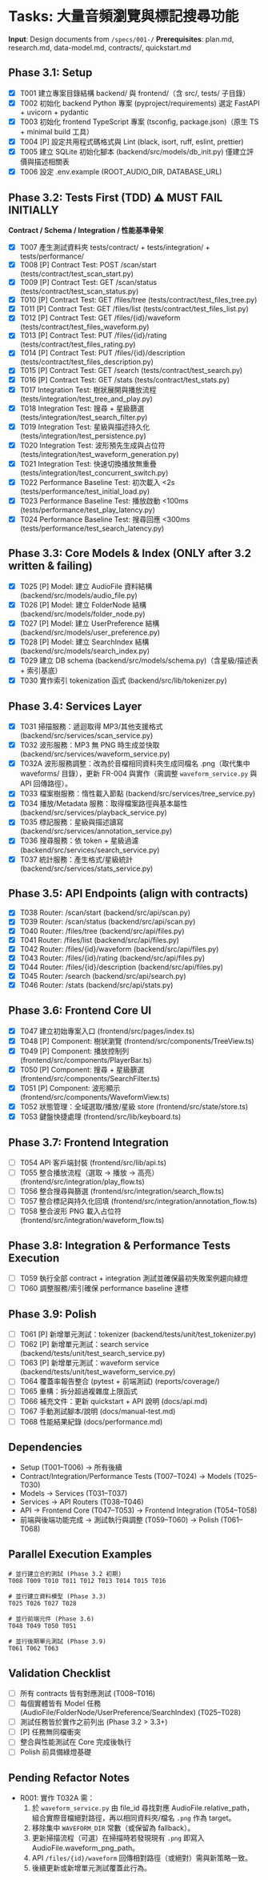 # Tasks: 大量音頻瀏覽與標記搜尋功能

**Input**: Design documents from `/specs/001-/`
**Prerequisites**: plan.md, research.md, data-model.md, contracts/, quickstart.md

## Phase 3.1: Setup
- [x] T001 建立專案目錄結構 backend/ 與 frontend/（含 src/, tests/ 子目錄）
- [x] T002 初始化 backend Python 專案 (pyproject/requirements) 選定 FastAPI + uvicorn + pydantic
- [x] T003 初始化 frontend TypeScript 專案 (tsconfig, package.json)（原生 TS + minimal build 工具）
- [x] T004 [P] 設定共用程式碼格式與 Lint (black, isort, ruff, eslint, prettier)
- [x] T005 建立 SQLite 初始化腳本 (backend/src/models/db_init.py) 僅建立評價與描述相關表
- [x] T006 設定 .env.example (ROOT_AUDIO_DIR, DATABASE_URL)

## Phase 3.2: Tests First (TDD) ⚠️ MUST FAIL INITIALLY
**Contract / Schema / Integration / 性能基準骨架**
- [x] T007 產生測試資料夾 tests/contract/ + tests/integration/ + tests/performance/
- [x] T008 [P] Contract Test: POST /scan/start (tests/contract/test_scan_start.py)
- [x] T009 [P] Contract Test: GET /scan/status (tests/contract/test_scan_status.py)
- [x] T010 [P] Contract Test: GET /files/tree (tests/contract/test_files_tree.py)
- [x] T011 [P] Contract Test: GET /files/list (tests/contract/test_files_list.py)
- [x] T012 [P] Contract Test: GET /files/{id}/waveform (tests/contract/test_files_waveform.py)
- [x] T013 [P] Contract Test: PUT /files/{id}/rating (tests/contract/test_files_rating.py)
- [x] T014 [P] Contract Test: PUT /files/{id}/description (tests/contract/test_files_description.py)
- [x] T015 [P] Contract Test: GET /search (tests/contract/test_search.py)
- [x] T016 [P] Contract Test: GET /stats (tests/contract/test_stats.py)
- [x] T017 Integration Test: 樹狀展開與播放流程 (tests/integration/test_tree_and_play.py)
- [x] T018 Integration Test: 搜尋 + 星級篩選 (tests/integration/test_search_filter.py)
- [x] T019 Integration Test: 星級與描述持久化 (tests/integration/test_persistence.py)
- [x] T020 Integration Test: 波形預先生成與占位符 (tests/integration/test_waveform_generation.py)
- [x] T021 Integration Test: 快速切換播放無重疊 (tests/integration/test_concurrent_switch.py)
- [x] T022 Performance Baseline Test: 初次載入 <2s (tests/performance/test_initial_load.py)
- [x] T023 Performance Baseline Test: 播放啟動 <100ms (tests/performance/test_play_latency.py)
- [x] T024 Performance Baseline Test: 搜尋回應 <300ms (tests/performance/test_search_latency.py)

## Phase 3.3: Core Models & Index (ONLY after 3.2 written & failing)
- [x] T025 [P] Model: 建立 AudioFile 資料結構 (backend/src/models/audio_file.py)
- [x] T026 [P] Model: 建立 FolderNode 結構 (backend/src/models/folder_node.py)
- [x] T027 [P] Model: 建立 UserPreference 結構 (backend/src/models/user_preference.py)
- [x] T028 [P] Model: 建立 SearchIndex 結構 (backend/src/models/search_index.py)
- [x] T029 建立 DB schema (backend/src/models/schema.py)（含星級/描述表 + 索引基底）
- [x] T030 實作索引 tokenization 函式 (backend/src/lib/tokenizer.py)

## Phase 3.4: Services Layer
- [x] T031 掃描服務：遞迴取得 MP3/其他支援格式 (backend/src/services/scan_service.py)
- [x] T032 波形服務：MP3 無 PNG 時生成並快取 (backend/src/services/waveform_service.py)
 - [x] T032A 波形服務調整：改為於音檔相同資料夾生成同檔名 .png（取代集中 waveforms/ 目錄），更新 FR-004 與實作（需調整 `waveform_service.py` 與 API 回傳路徑）。
- [x] T033 檔案樹服務：惰性載入節點 (backend/src/services/tree_service.py)
- [x] T034 播放/Metadata 服務：取得檔案路徑與基本屬性 (backend/src/services/playback_service.py)
 - [x] T035 標記服務：星級與描述讀寫 (backend/src/services/annotation_service.py)
 - [x] T036 搜尋服務：依 token + 星級過濾 (backend/src/services/search_service.py)
 - [x] T037 統計服務：產生格式/星級統計 (backend/src/services/stats_service.py)

## Phase 3.5: API Endpoints (align with contracts)
 - [x] T038 Router: /scan/start (backend/src/api/scan.py)
 - [x] T039 Router: /scan/status (backend/src/api/scan.py)
 - [x] T040 Router: /files/tree (backend/src/api/files.py)
 - [x] T041 Router: /files/list (backend/src/api/files.py)
 - [x] T042 Router: /files/{id}/waveform (backend/src/api/files.py)
 - [x] T043 Router: /files/{id}/rating (backend/src/api/files.py)
 - [x] T044 Router: /files/{id}/description (backend/src/api/files.py)
 - [x] T045 Router: /search (backend/src/api/search.py)
 - [x] T046 Router: /stats (backend/src/api/stats.py)

## Phase 3.6: Frontend Core UI
- [x] T047 建立初始專案入口 (frontend/src/pages/index.ts)
- [x] T048 [P] Component: 樹狀瀏覽 (frontend/src/components/TreeView.ts)
- [x] T049 [P] Component: 播放控制列 (frontend/src/components/PlayerBar.ts)
- [x] T050 [P] Component: 搜尋 + 星級篩選 (frontend/src/components/SearchFilter.ts)
- [x] T051 [P] Component: 波形顯示 (frontend/src/components/WaveformView.ts)
- [x] T052 狀態管理：全域選取/播放/星級 store (frontend/src/state/store.ts)
- [x] T053 鍵盤快捷處理 (frontend/src/lib/keyboard.ts)

## Phase 3.7: Frontend Integration
- [ ] T054 API 客戶端封裝 (frontend/src/lib/api.ts)
- [ ] T055 整合播放流程（選取 → 播放 → 高亮）(frontend/src/integration/play_flow.ts)
- [ ] T056 整合搜尋與篩選 (frontend/src/integration/search_flow.ts)
- [ ] T057 整合標記與持久化回填 (frontend/src/integration/annotation_flow.ts)
- [ ] T058 整合波形 PNG 載入占位符 (frontend/src/integration/waveform_flow.ts)

## Phase 3.8: Integration & Performance Tests Execution
- [ ] T059 執行全部 contract + integration 測試並確保最初失敗案例趨向綠燈
- [ ] T060 調整服務/索引確保 performance baseline 達標

## Phase 3.9: Polish
- [ ] T061 [P] 新增單元測試：tokenizer (backend/tests/unit/test_tokenizer.py)
- [ ] T062 [P] 新增單元測試：search service (backend/tests/unit/test_search_service.py)
- [ ] T063 [P] 新增單元測試：waveform service (backend/tests/unit/test_waveform_service.py)
- [ ] T064 覆蓋率報告整合 (pytest + 前端測試) (reports/coverage/)
- [ ] T065 重構：拆分超過複雜度上限函式
- [ ] T066 補充文件：更新 quickstart + API 說明 (docs/api.md)
- [ ] T067 手動測試腳本/說明 (docs/manual-test.md)
- [ ] T068 性能結果紀錄 (docs/performance.md)

## Dependencies
- Setup (T001–T006) → 所有後續
- Contract/Integration/Performance Tests (T007–T024) → Models (T025–T030)
- Models → Services (T031–T037)
- Services → API Routers (T038–T046)
- API → Frontend Core (T047–T053) → Frontend Integration (T054–T058)
- 前端與後端功能完成 → 測試執行與調整 (T059–T060) → Polish (T061–T068)

## Parallel Execution Examples
```
# 並行建立合約測試 (Phase 3.2 初期)
T008 T009 T010 T011 T012 T013 T014 T015 T016

# 並行建立資料模型 (Phase 3.3)
T025 T026 T027 T028

# 並行前端元件 (Phase 3.6)
T048 T049 T050 T051

# 並行後期單元測試 (Phase 3.9)
T061 T062 T063
```

## Validation Checklist
- [ ] 所有 contracts 皆有對應測試 (T008–T016)
- [ ] 每個實體皆有 Model 任務 (AudioFile/FolderNode/UserPreference/SearchIndex) (T025–T028)
- [ ] 測試任務皆於實作之前列出 (Phase 3.2 > 3.3+)  
- [ ] [P] 任務無同檔衝突  
- [ ] 整合與性能測試在 Core 完成後執行  
- [ ] Polish 前具備綠燈基礎

## Pending Refactor Notes
- R001: 實作 T032A 需：
	1. 於 `waveform_service.py` 由 file_id 尋找對應 AudioFile.relative_path，組合實際音檔絕對路徑，再以相同資料夾/檔名 `.png` 作為 target。
	2. 移除集中 `WAVEFORM_DIR` 常數（或保留為 fallback）。
	3. 更新掃描流程（可選）在掃描時若發現現有 `.png` 即寫入 AudioFile.waveform_png_path。
	4. API `/files/{id}/waveform` 回傳相對路徑（或絕對）需與新策略一致。
	5. 後續更新或新增單元測試覆蓋此行為。

